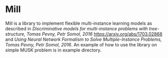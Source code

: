 # Mill


Mill is a library to implement flexible multi-instance learning models as described in *Discriminative models for multi-instance problems with tree-structure, Tomas Pevny, Petr Somol, 2016* https://arxiv.org/abs/1703.02868 and *Using Neural Network Formalism to Solve Multiple-Instance Problems, Tomas Pevny, Petr Somol, 2016*. An example of how to use the library on simple MUSK problem is in example directory.
 
